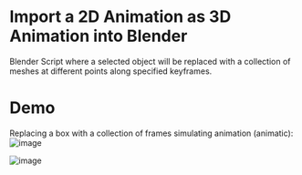 # Import a 2D Animation as 3D Animation into Blender #
Blender Script where a selected object will be replaced with a collection of meshes at different points along specified keyframes. 

# Demo #
Replacing a box with a collection of frames simulating animation (animatic): 
![image](https://github.com/user-attachments/assets/64ae8cea-60d0-4779-af99-1b7884920b76)

![image](https://github.com/user-attachments/assets/720fd9c5-ad0b-4699-a530-66658e832a8b)


